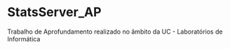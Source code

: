 # StatsServer_AP
Trabalho de Aprofundamento realizado no âmbito da UC - Laboratórios de Informática
